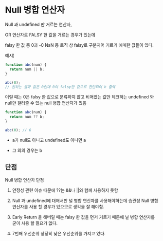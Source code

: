 # Null 병합 연산자

Null 과 undefined 만 거르는 연산자,

OR 연산자로 FALSY 한 값을 거르는 경우가 있는데

falsy 한 값 중
0과 -0 NaN 등 로직 상 falsy로 구분지어 거르기 애매한 값들이 있다.

예시)

```js
function abc(num) {
  return num || b;
}

abc(0);
// 원하는 결과 값은 0인데 0이 falsy한 값으로 판단되어 b 출력
```

이럴 때는 0은 falsy 한 값으로 분류하지 않고 비어있는 값만 체크하는 undefined 와 null만 걸러줄 수 있는 null 병합 연산자가 있음

```js
function abc(num) {
  return num ?? b;
}

abc(0); // 0
```

- a가 null도 아니고 undefined도 아니면 a

- 그 외의 경우는 b

## 단점

Null 병합 연산자 단점

1. 안정성 관련 이슈 때문에 ??는 &&나 ||와 함께 사용하지 못함

2. Null 과 undefined에 대해서만 널 병합 연산자를 사용해야하는데 습관성 Null 병합 연산자를 사용 할 경우가 있으므로 생각을 잘 해야함.

3. Early Return 을 해버릴 때는 falsy 한 값을 먼저 거르기 때문에 널 병합 연산자를 굳이 사용 할 필요가 없다.

4. 7번째 우선순위 상당히 낮은 우선순위를 가지고 있다.
